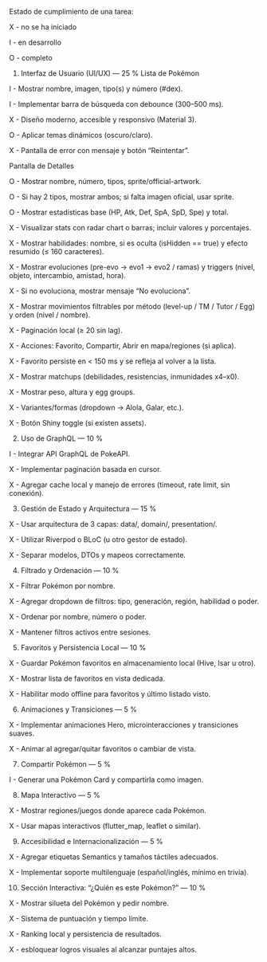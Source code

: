 Estado de cumplimiento de una tarea:

X - no se ha iniciado

I - en desarrollo

O - completo




1. Interfaz de Usuario (UI/UX) — 25 %
Lista de Pokémon

I - Mostrar nombre, imagen, tipo(s) y número (#dex). 

I - Implementar barra de búsqueda con debounce (300–500 ms). 

X - Diseño moderno, accesible y responsivo (Material 3). 

O - Aplicar temas dinámicos (oscuro/claro). 

X - Pantalla de error con mensaje y botón “Reintentar”. 

Pantalla de Detalles

O - Mostrar nombre, número, tipos, sprite/official-artwork. 

O - Si hay 2 tipos, mostrar ambos; si falta imagen oficial, usar sprite. 

O - Mostrar estadísticas base (HP, Atk, Def, SpA, SpD, Spe) y total. 

X - Visualizar stats con radar chart o barras; incluir valores y porcentajes. 

X - Mostrar habilidades: nombre, si es oculta (isHidden == true) y efecto resumido (≤ 160 caracteres).

X - Mostrar evoluciones (pre-evo → evo1 → evo2 / ramas) y triggers (nivel, objeto, intercambio, amistad, hora).

X - Si no evoluciona, mostrar mensaje “No evoluciona”.

X - Mostrar movimientos filtrables por método (level-up / TM / Tutor / Egg) y orden (nivel / nombre).

X - Paginación local (≥ 20 sin lag).

X - Acciones: Favorito, Compartir, Abrir en mapa/regiones (si aplica).

X - Favorito persiste en < 150 ms y se refleja al volver a la lista.

X - Mostrar matchups (debilidades, resistencias, inmunidades x4–x0).

X - Mostrar peso, altura y egg groups.

X - Variantes/formas (dropdown → Alola, Galar, etc.).

X - Botón Shiny toggle (si existen assets).

2. Uso de GraphQL — 10 %

I - Integrar API GraphQL de PokeAPI.

X - Implementar paginación basada en cursor.

X - Agregar cache local y manejo de errores (timeout, rate limit, sin conexión).

3. Gestión de Estado y Arquitectura — 15 %

X - Usar arquitectura de 3 capas: data/, domain/, presentation/.

X - Utilizar Riverpod o BLoC (u otro gestor de estado).

X - Separar modelos, DTOs y mapeos correctamente.

4. Filtrado y Ordenación — 10 %

X - Filtrar Pokémon por nombre.

X - Agregar dropdown de filtros: tipo, generación, región, habilidad o poder.

X - Ordenar por nombre, número o poder.

X - Mantener filtros activos entre sesiones.

5. Favoritos y Persistencia Local — 10 %

X - Guardar Pokémon favoritos en almacenamiento local (Hive, Isar u otro).

X - Mostrar lista de favoritos en vista dedicada.

X - Habilitar modo offline para favoritos y último listado visto.

6. Animaciones y Transiciones — 5 %

X - Implementar animaciones Hero, microinteracciones y transiciones suaves.

X - Animar al agregar/quitar favoritos o cambiar de vista.

7. Compartir Pokémon — 5 %

I - Generar una Pokémon Card y compartirla como imagen.

8. Mapa Interactivo — 5 %

X - Mostrar regiones/juegos donde aparece cada Pokémon.

X - Usar mapas interactivos (flutter_map, leaflet o similar).

9. Accesibilidad e Internacionalización — 5 %

X - Agregar etiquetas Semantics y tamaños táctiles adecuados.

X - Implementar soporte multilenguaje (español/inglés, mínimo en trivia).

10. Sección Interactiva: “¿Quién es este Pokémon?” — 10 %

X - Mostrar silueta del Pokémon y pedir nombre.

X - Sistema de puntuación y tiempo límite.

X - Ranking local y persistencia de resultados.

X - esbloquear logros visuales al alcanzar puntajes altos.
